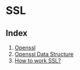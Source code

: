 <link rel="stylesheet" type="text/css" media="all" href="https://shlomo90.github.io/homepage.css" />

# SSL

## Index

1. [Openssl](openssl.md)
2. [Openssl Data Structure](openssl_SSL.md)
3. [How to work SSL?](how_to_work_ssl.md)
